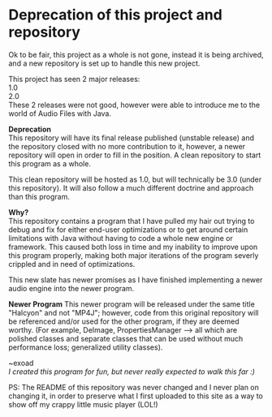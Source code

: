 # Deprecation of this project and repository
Ok to be fair, this project as a whole is not gone, instead it is being archived, and a new repository is set
up to handle this new project.

This project has seen 2 major releases:<br>
1.0<br>
2.0<br>
These 2 releases were not good, however were able to introduce me to the world of Audio Files with Java.

**Deprecation**<br>
This repository will have its final release published (unstable release) and the repository closed with no more
contribution to it, however, a newer repository will open in order to fill in the position. A clean repository
to start this program as a whole. 

This clean repository will be hosted as 1.0, but will technically be 3.0 (under this repository). It will also
follow a much different doctrine and approach than this program.

**Why?**<br>
This repository contains a program that I have pulled my hair out trying to debug and fix for either end-user
optimizations or to get around certain limitations with Java without having to code a whole new engine or framework.
This caused both loss in time and my inability to improve upon this program properly, making both major iterations
of the program severly crippled and in need of optimizations.

This new slate has newer promises as I have finished implementing a newer audio engine into the newer program.

**Newer Program**
This newer program will be released under the same title "Halcyon" and not "MP4J"; however, code from this original
repository will be referenced and/or used for the other program, if they are deemed worthy. (For example, DeImage, 
PropertiesManager --> all which are polished classes and separate classes that can be used without much
performance loss; generalized utility classes).

~exoad<br>
*I created this program for fun, but never really expected to walk this far :)*

PS: The README of this repository was never changed and I never plan on changing it, in order to preserve what
I first uploaded to this site as a way to show off my crappy little music player (LOL!)
